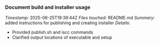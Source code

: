 ### Document build and installer usage
*Timestamp:* 2025-06-25T19:39:44Z
*Files touched:* README.md
*Summary:* added instructions for publishing and creating installer
*Details:*
- Provided publish.sh and iscc commands
- Clarified output locations of executable and setup
